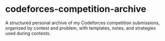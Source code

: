 # codeforces-competition-archive
A structured personal archive of my Codeforces competition submissions, organized by contest and problem, with templates, notes, and strategies used during contests.
